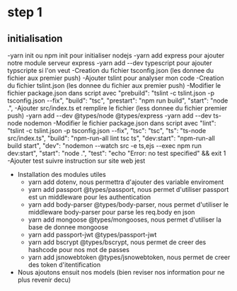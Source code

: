 # step 1
## initialisation
-yarn init ou npm init pour initialiser nodejs
-yarn add express pour ajouter notre module serveur express
-yarn add --dev typescript pour ajouter typscripte si l'on veut
-Creation du fichier tsconfig.json (les donnee du fichier aux premier push)
-Ajouter tslint pour analyser mon code 
-Creation du fichier tslint.json (les donnee du fichier aux premier push)
-Modifier le fichier package.json dans script avec
    "prebuild": "tslint -c tslint.json -p tsconfig.json --fix",
    "build": "tsc",
    "prestart": "npm run build",
    "start": "node .",
-Ajouter src/index.ts et remplire le fichier (less donnee du fichier premier push)
-yarn add --dev @types/node @types/express
-yarn add --dev ts-node nodemon
-Modifier le fichier package.json dans script avec
    "lint": "tslint -c tslint.json -p tsconfig.json --fix",
    "tsc": "tsc",
    "ts": "ts-node src/index.ts",
    "build": "npm-run-all lint tsc ts",
    "dev:start": "npm-run-all build start",
    "dev": "nodemon --watch src -e ts,ejs --exec npm run dev:start",
    "start": "node .",
    "test": "echo \"Error: no test specified\" && exit 1
-Ajouter test suivre instruction sur site web jest
- Installation des modules utiles
    - yarn add dotenv, nous permettra d'ajouter des variable enviroment
    - yarn add passport @types/passport, nous permet d'utiliser passport est un middleware pour les authentication
    - yarn add body-parser @types/body-parser, nous permet d'utiliser le middleware body-parser pour parse les req.body en json 
    - yarn add mongoose @types/mongooses, nous permet d'utiliser la base de donnee mongoose
    - yarn add passport-jwt @types/passport-jwt
    - yarn add bscrypt @types/bscrypt, nous permet de creer des hashcode pour nos mot de passes
    - yarn add jsnowebtoken @types/jsnowebtoken, nous permet de creer des token d'itentification
- Nous ajoutons ensuit nos models (bien reviser nos information pour ne plus revenir decu)
